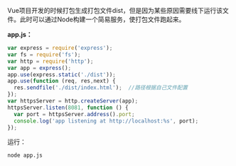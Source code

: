 Vue项目开发的时候打包生成打包文件dist，但是因为某些原因需要线下运行该文件。此时可以通过Node构建一个简易服务，使打包文件跑起来。

**app.js：**

```js
var express = require('express');
var fs = require('fs');
var http = require('http');
var app = express();
app.use(express.static('./dist'));
app.use(function (req, res,next) {
  res.sendfile('./dist/index.html');  //路径根据自己文件配置
});
var httpsServer = http.createServer(app);
httpsServer.listen(8081, function () {
  var port = httpsServer.address().port;
  console.log('app listening at http://localhost:%s', port);
});
```

运行：
```bash
node app.js
```
